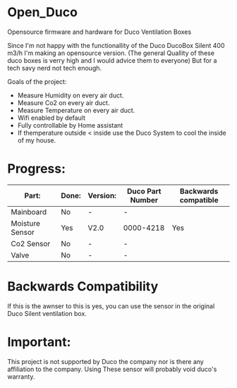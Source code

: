 # Open_Duco
Opensource firmware and hardware for Duco  Ventilation Boxes

Since I'm not happy with the functionallity of the Duco DucoBox Silent 400 m3/h I'm making an opensource version. (The general Quallity of these duco boxes is verry high and I would advice them to everyone) But for a tech savy nerd not tech enough.

Goals of the project:
 - Measure Humidity on every air duct.
 - Measure Co2 on every air duct.
 - Measure Temperature on every air duct.
 - Wifi enabled by default
 - Fully controllable by Home assistant
 - If themperature outside < inside use the Duco System to cool the inside of my house.

# Progress:



|   Part:         |Done:	                         |Version:                       |Duco Part Number|Backwards compatible|
|----------------|-------------------------------|-----------------------------|-----------------------------|-----------------------------|
|Mainboard|No         |-          | -|
|Moisture Sensor        |Yes            |V2.0        | 0000-4218 | Yes|
|Co2 Sensor         |No|-| - |
|Valve         |No|-|- |

# Backwards Compatibility
If this is the awnser to this is yes, you can use the sensor in the original Duco Silent ventilation box.

# Important:
This project is not supported by Duco the company nor is there any affiliation to the company. Using These sensor will probably void duco's warranty.
